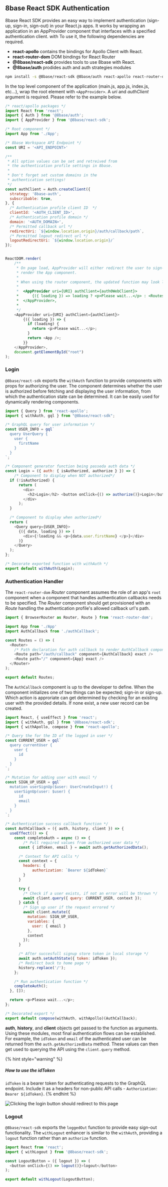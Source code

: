 ## 8base React SDK Authentication

8base React SDK provides an easy way to implement authentication (sign-up, sign-in, sign-out) in your React.js apps. It works by wrapping an application in an AppProvider component that interfaces with a specified authentication client. with  To use it, the following dependencies are required.

* **react-apollo** contains the bindings for Apollo Client with React.
* **react-router-dom** DOM bindings for React Router
* **@8base/react-sdk** provides tools to use 8base with React.
* **@8base/auth** prodides auth and auth strategies modules

```sh
npm install -s @8base/react-sdk @8base/auth react-apollo react-router-dom
```

In the top level component of the application (main.js, app.js, index.js, etc...), wrap the root element with `<AppProvider>`. A *uri* and *authClient* argument is required. Please refer to the example below. 

```js
/* react/apollo packages */
import React from 'react';
import { Auth } from '@8base/auth';
import { AppProvider } from '@8base/react-sdk';

/* Root component */
import App from './App';

/* 8base Workspace API Endpoint */
const URI = '<API_ENDPOINT>'

/**
 * All option values can be set and retreived from 
 * the authentication profile settings in 8base.
 *
 * Don't forget set custom domains in the 
 * authentication settings!
 */
const authClient = Auth.createClient({
  strategy: '8base-auth',
  subscribable: true,
}, {
  /* Authentication profile client ID  */
  clientId: '<AUTH_CLIENT_ID>',
  /* Authentication profile domain */
  domain: '<AUTH_DOMAIN>',
  /* Permitted callback url */
  redirectUri: `${window.location.origin}/auth/callback/path`,
  /* Permitted logout redirect url */
  logoutRedirectUri: `${window.location.origin}/`
});


ReactDOM.render(
	/**
	 * On page load, AppProvider will either redirect the user to sign-in page. Or
	 * render the App component.
	 *
	 * When using the router component, the updated function may look like this:
	 *
	 *	<AppProvider uri={URI} authClient={auth0WebClient}>
	 *		{({ loading }) => loading ? <p>Please wait...</p> : <Routes />}
	 *	</AppProvider>,
	 * 
	 */
	<AppProvider uri={URI} authClient={authClient}>
		{({ loading }) => {
		  if (loading) {
		    return <p>Please wait...</p>;
		  }
		  return <App />;
		}}
	</AppProvider>,
	document.getElementById("root")
);
```

### Login

`@8base/react-sdk` exports the `withAuth` function to provide components with props for authorizing the user. The component determines whether the user is authorized before fetching and displaying the user information, from which the authentication state can be determined. It can be easily used for dynamically rendering components.


```js
import { Query } from 'react-apollo';
import { withAuth, gql } from "@8base/react-sdk";

/* GraphQL query for user information */
const USER_INFO = gql`
  query UserQuery {
    user {
      firstName
    }
  }
`;

/* Component generator function being passeda auth data */
const Login = ({ auth: { isAuthorized, authorize } }) => {
	/* Component to display when NOT authorized*/
  if (!isAuthorized) {
	  return (
	    <div>
	      <h2>Login</h2> <button onClick={() => authorize()}>Login</button>
	    </div>
	  );
  }

  /* Component to display when authorized*/
  return (
    <Query query={USER_INFO}>
      {({ data, loading }) => (
        <div>{!loading && <p>{data.user.firstName} </p>}</div>
      )}
    </Query>
  );
};

/* Decorate exported function with withAuth */
export default withAuth(Login);

```

### Authentication Handler
The `react-router-dom` *Router* component assumes the role of an app's `root` component when a component that handles authentication callbacks needs to be specified. The *Router* component should get provisioned with an *Route* handling the authentication profile's allowed callback url's path.


```js
import { BrowserRouter as Router, Route } from 'react-router-dom';

import App from './App'
import AuthCallback from './authCallback';

const Routes = () => (
  <Router>
  	/* Path declaration for auth callback to render AuthCallback component  */
    <Route path="/auth/callback" component={AuthCallback} exact />
    <Route path="/" component={App} exact />
  </Router>
);

export default Routes;
```

The `AuthCallback` component is up to the developer to define. When the component initializes one of two things can be expected; sign-in or sign-up. Which action is approriate can get determined by checking for an existing user with the provided details. If none exist, a new user record can be created.

```js
import React, { useEffect } from 'react';
import { withAuth, gql } from '@8base/react-sdk';
import { withApollo, compose } from 'react-apollo';

/* Query the for the ID of the logged in user */
const CURRENT_USER = gql`
  query currentUser {
    user {
      id
    }
  }
`;

/* Mutation for adding user with email */
const SIGN_UP_USER = gql`
  mutation userSignUp($user: UserCreateInput!) {
    userSignUp(user: $user) {
      id
      email
    }
  }
`;

/* Authentication success callback function */
const AuthCallback = ({ auth, history, client }) => {
  useEffect(() => {
    const completeAuth = async () => {
    	/* Pull required values from authorized user data */
      const { idToken, email } = await auth.getAuthorizedData();

      /* Context for API calls */
      const context = { 
      	headers: { 
      		authorization: `Bearer ${idToken}` 
      	} 
      }

      try {
        /* Check if a user exists, if not an error will be thrown */
        await client.query({ query: CURRENT_USER, context });
      } catch {
        /* Sign up user if the request errored */
        await client.mutate({
          mutation: SIGN_UP_USER,
          variables: { 
          	user: { email } 
          },
          context
        });
      }

      /* After succesfull signup store token in local storage */
      await auth.setAuthState({ token: idToken });
      /* Redirect back to home page */
      history.replace('/');
    };

    /* Run authentication function */
    completeAuth();
  }, []);

  return <p>Please wait...</p>;
};

/* Decorated export */
export default compose(withAuth, withApollo)(AuthCallback);
```
**auth**, **history**, and **client** objects get passed to the function as arguments. Using these modules, most final authentication flows can be established. For example, the `idToken` and `email` of the authenticated user can be returned from the `auth.getAuthorizedData` method. These values can then get used to querying the API using the `client.query` method.

{% hint style="warning" %}
##### How to use the idToken

`idToken` is a bearer token for authenticating requests to the GraphQL endpoint. Include it as a headers for non-public API calls - `Authorization: Bearer ${idToken}`.
{% endhint %}

![Clicking the login button should redirect to this page](https://paper-attachments.dropbox.com/s_66210AD8E619DBF1B5FFC6F0A64CFE2655C6A0925870CE59A3939E2B8D1BDC31_1561354686037_Screenshot+2019-06-24+at+6.37.49+AM.png)

### Logout

`@8base/react-sdk` exports the `loggedOut` function to provide easy sign-out functionality. The `withLogout` enhancer is similar to the `withAuth`, providing a `logout` function rather than an `authorize` function.

```js
import React from 'react';
import { withLogout } from '@8base/react-sdk';

const LogoutButton = ({ logout }) => (
  <button onClick={() => logout()}>logout</button>
);

export default withLogout(LogoutButton);
```